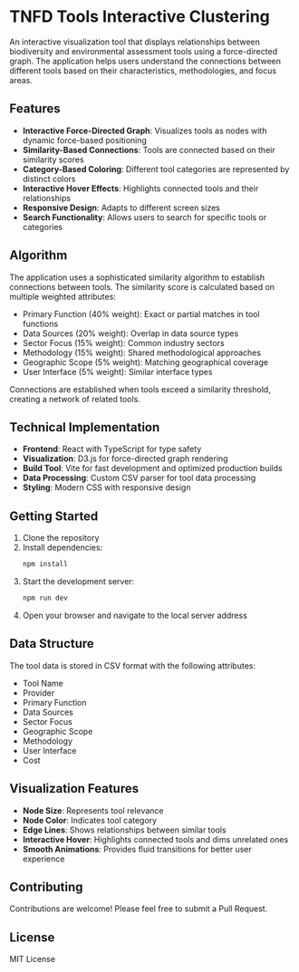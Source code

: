 # TNFD Tools Interactive Clustering

An interactive visualization tool that displays relationships between biodiversity and environmental assessment tools using a force-directed graph. The application helps users understand the connections between different tools based on their characteristics, methodologies, and focus areas.

## Features

- **Interactive Force-Directed Graph**: Visualizes tools as nodes with dynamic force-based positioning
- **Similarity-Based Connections**: Tools are connected based on their similarity scores
- **Category-Based Coloring**: Different tool categories are represented by distinct colors
- **Interactive Hover Effects**: Highlights connected tools and their relationships
- **Responsive Design**: Adapts to different screen sizes
- **Search Functionality**: Allows users to search for specific tools or categories

## Algorithm

The application uses a sophisticated similarity algorithm to establish connections between tools. The similarity score is calculated based on multiple weighted attributes:

- Primary Function (40% weight): Exact or partial matches in tool functions
- Data Sources (20% weight): Overlap in data source types
- Sector Focus (15% weight): Common industry sectors
- Methodology (15% weight): Shared methodological approaches
- Geographic Scope (5% weight): Matching geographical coverage
- User Interface (5% weight): Similar interface types

Connections are established when tools exceed a similarity threshold, creating a network of related tools.

## Technical Implementation

- **Frontend**: React with TypeScript for type safety
- **Visualization**: D3.js for force-directed graph rendering
- **Build Tool**: Vite for fast development and optimized production builds
- **Data Processing**: Custom CSV parser for tool data processing
- **Styling**: Modern CSS with responsive design

## Getting Started

1. Clone the repository
2. Install dependencies:
   ```bash
   npm install
   ```
3. Start the development server:
   ```bash
   npm run dev
   ```
4. Open your browser and navigate to the local server address

## Data Structure

The tool data is stored in CSV format with the following attributes:
- Tool Name
- Provider
- Primary Function
- Data Sources
- Sector Focus
- Geographic Scope
- Methodology
- User Interface
- Cost

## Visualization Features

- **Node Size**: Represents tool relevance
- **Node Color**: Indicates tool category
- **Edge Lines**: Shows relationships between similar tools
- **Interactive Hover**: Highlights connected tools and dims unrelated ones
- **Smooth Animations**: Provides fluid transitions for better user experience

## Contributing

Contributions are welcome! Please feel free to submit a Pull Request.

## License

MIT License
